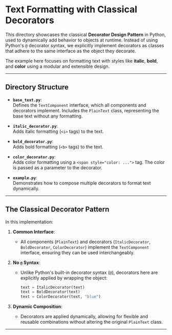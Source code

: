 # Text Formatting with Classical Decorators

This directory showcases the classical **Decorator Design Pattern** in Python, used to dynamically add behavior to objects at runtime. Instead of using Python's `@` decorator syntax, we explicitly implement decorators as classes that adhere to the same interface as the object they decorate.

The example here focuses on formatting text with styles like **italic**, **bold**, and **color** using a modular and extensible design.

---

## **Directory Structure**

- **`base_text.py`**:  
  Defines the `TextComponent` interface, which all components and decorators implement. Includes the `PlainText` class, representing the base text without any formatting.

- **`italic_decorator.py`**:  
  Adds italic formatting (`<i>` tags) to the text.

- **`bold_decorator.py`**:  
  Adds bold formatting (`<b>` tags) to the text.

- **`color_decorator.py`**:  
  Adds color formatting using a `<span style="color: ...">` tag. The color is passed as a parameter to the decorator.

- **`example.py`**:  
  Demonstrates how to compose multiple decorators to format text dynamically.

---

## **The Classical Decorator Pattern**

In this implementation:
1. **Common Interface**:  
   - All components (`PlainText`) and decorators (`ItalicDecorator`, `BoldDecorator`, `ColorDecorator`) implement the `TextComponent` interface, ensuring they can be used interchangeably.

2. **No `@` Syntax**:  
   - Unlike Python's built-in decorator syntax (`@`), decorators here are explicitly applied by wrapping the object:
     ```python
     text = ItalicDecorator(text)
     text = BoldDecorator(text)
     text = ColorDecorator(text, "blue")
     ```

3. **Dynamic Composition**:  
   - Decorators are applied dynamically, allowing for flexible and reusable combinations without altering the original `PlainText` class.

---